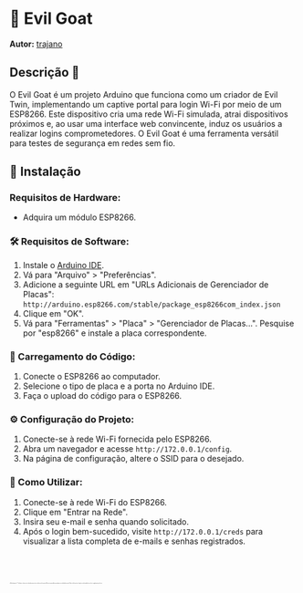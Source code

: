 # 🐐 Evil Goat

**Autor:** [trajano](https://github.com/trajano33)

## Descrição 🚀

O Evil Goat é um projeto Arduino que funciona como um criador de Evil Twin, implementando um captive portal para login Wi-Fi por meio de um ESP8266. Este dispositivo cria uma rede Wi-Fi simulada, atrai dispositivos próximos e, ao usar uma interface web convincente, induz os usuários a realizar logins comprometedores. O Evil Goat é uma ferramenta versátil para testes de segurança em redes sem fio.


## 🔧 Instalação

### Requisitos de Hardware:
- Adquira um módulo ESP8266.

### 🛠️ Requisitos de Software:
1. Instale o [Arduino IDE](https://www.arduino.cc/en/software).
2. Vá para "Arquivo" > "Preferências".
3. Adicione a seguinte URL em "URLs Adicionais de Gerenciador de Placas":
  ```http://arduino.esp8266.com/stable/package_esp8266com_index.json```
4. Clique em "OK".
5. Vá para "Ferramentas" > "Placa" > "Gerenciador de Placas...". Pesquise por "esp8266" e instale a placa correspondente.

### 🔄 Carregamento do Código:
1. Conecte o ESP8266 ao computador.
2. Selecione o tipo de placa e a porta no Arduino IDE.
3. Faça o upload do código para o ESP8266.

### ⚙️ Configuração do Projeto:
1. Conecte-se à rede Wi-Fi fornecida pelo ESP8266.
2. Abra um navegador e acesse `http://172.0.0.1/config`.
3. Na página de configuração, altere o SSID para o desejado.

### 📱 Como Utilizar:
1. Conecte-se à rede Wi-Fi do ESP8266.
2. Clique em "Entrar na Rede".
3. Insira seu e-mail e senha quando solicitado.
4. Após o login bem-sucedido, visite `http://172.0.0.1/creds` para visualizar a lista completa de e-mails e senhas registrados.
<br>
<br>
<br>
<span style="font-size: 10%;">**Nota Importante:** Certifique-se de possuir as devidas permissões ao utilizar esta ferramenta. Não me responsabilizo por qualquer uso indevido da mesma. Utilize-a de forma ética e legal, em conformidade com as leis e regulamentações locais.</span>

